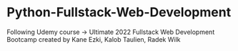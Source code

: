 # Python-Fullstack-Web-Development
Following Udemy course -> Ultimate 2022 Fullstack Web Development Bootcamp created by Kane Ezki, Kalob Taulien, Radek Wilk
